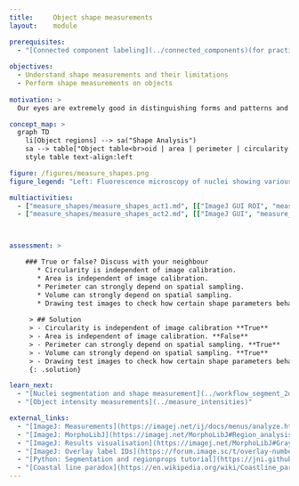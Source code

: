 ```yaml
---
title:     Object shape measurements
layout:    module

prerequisites:
  - "[Connected component labeling](../connected_components)(for practicals that use label masks)"
    
objectives:
  - Understand shape measurements and their limitations
  - Perform shape measurements on objects
  
motivation: >
  Our eyes are extremely good in distinguishing forms and patterns and this has proven to be a powerful tool for characterizing different  cell-types, functions, phenotypes, and more. In image processing, we use shape measurements (e.g. area,  volume, elongation, ...) for an automated and objective characterization of forms. Consequently, one can address scientific questions or filter objects that should be used for further processing.

concept_map: >
  graph TD
    li[Object regions] --> sa("Shape Analysis")
    sa --> table["Object table<br>oid | area | perimeter | circularity <br>001 | 222 | 56 | 0.9 <br> 002 | 500 | 101 | 0.2 "]
    style table text-align:left

figure: /figures/measure_shapes.png
figure_legend: "Left: Fluorescence microscopy of nuclei showing various shapes with three nuclei manually delineated. Right: Label mask image of all nuclei. Bottom: Table with some shape measurements of the manually delineated nuclei." 

multiactivities:
  - ["measure_shapes/measure_shapes_act1.md", [["ImageJ GUI ROI", "measure_shapes/measure_shapes_act1_imagejgui_rois.md"],["ImageJ GUI MorphoLibJ", "measure_shapes/measure_shapes_act1_imagejgui.md", "markdown"], ["skimage napari", "measure_shapes/measure_shapes_act1_skimage_napari.py", "python"]]]
  - ["measure_shapes/measure_shapes_act2.md", [["ImageJ GUI", "measure_shapes/measure_shapes_act2_imagejgui.md", "markdown"], ["skimage napari", "measure_shapes/measure_shapes_act2_skimage_napari.py", "python"]]]



assessment: >

    ### True or false? Discuss with your neighbour      
       * Circularity is independent of image calibration.
       * Area is independent of image calibration.
       * Perimeter can strongly depend on spatial sampling.
       * Volume can strongly depend on spatial sampling.
       * Drawing test images to check how certain shape parameters behave is a good idea.
       
     > ## Solution
     > - Circularity is independent of image calibration **True**
     > - Area is independent of image calibration. **False**
     > - Perimeter can strongly depend on spatial sampling. **True**
     > - Volume can strongly depend on spatial sampling. **True**
     > - Drawing test images to check how certain shape parameters behave is a good idea. **True**
     {: .solution}

learn_next:
  - "[Nuclei segmentation and shape measurement](../workflow_segment_2d_nuclei_measure_shape)"
  - "[Object intensity measurements](../measure_intensities)"

external_links:
  - "[ImageJ: Measurements](https://imagej.net/ij/docs/menus/analyze.html#set)"
  - "[ImageJ: MorphoLibJ](https://imagej.net/MorphoLibJ#Region_analysis)"
  - "[ImageJ: Results visualisation](https://imagej.net/MorphoLibJ#Grayscale_morphological_filters). Label visualization in 3D viewer"
  - "[ImageJ: Overlay label IDs](https://forum.image.sc/t/overlay-numbers-on-image/35604/6)"
  - "[Python: Segmentation and regionprops tutorial](https://jni.github.io/i2k-skimage-napari/lectures/2_segmentation_and_regionprops.html)"
  - "[Coastal line paradox](https://en.wikipedia.org/wiki/Coastline_paradox). Effect of Sampling and resolution on the measurements"
---
```

